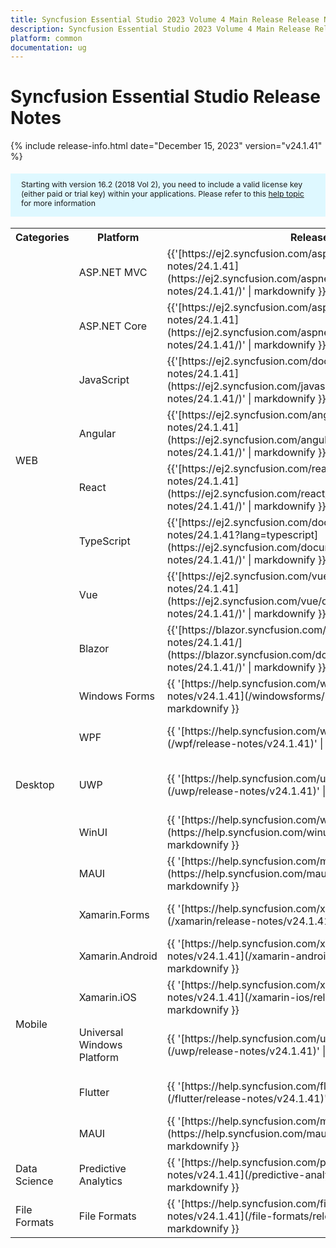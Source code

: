 ```yaml
---
title: Syncfusion Essential Studio 2023 Volume 4 Main Release Release Notes  
description: Syncfusion Essential Studio 2023 Volume 4 Main Release Release Notes  
platform: common
documentation: ug
---
```


# Syncfusion Essential Studio  Release Notes  

{% include release-info.html date="December 15, 2023"   version="v24.1.41" %} 

<style>
#license {
    font-size: .88em!important;
margin-top: 1.5em;     margin-bottom: 1.5em;
    background-color: #def8ff;
    padding: 10px 17px 14px;
}
</style>

<div id="license">
Starting with version 16.2 (2018 Vol 2), you need to include a valid license key (either paid or trial key) within your applications. 
Please refer to this <a href="/common/essential-studio/licensing/license-key">help topic</a> for more information 
</div>



<table>
<tr>
<th>
Categories</th><th>
Platform</th><th>
Release Notes</th><th>
Read Me</th></tr>
<tr>
<td rowspan="8">
WEB 
</td>
<td>
ASP.NET MVC
</td>
<td>{{'[https://ej2.syncfusion.com/aspnetmvc/documentation/release-notes/24.1.41](https://ej2.syncfusion.com/aspnetmvc/documentation/release-notes/24.1.41/)' | markdownify }}
</td>
<td>{{'[http://files2.syncfusion.com/Installs/v24.1.41/ReadMe/web/ASPMVC.html](http://files2.syncfusion.com/Installs/v24.1.41/ReadMe/web/ASPMVC.html)' | markdownify }}
</td>
</tr>
<tr>
<td>
ASP.NET Core	
</td>
<td>{{'[https://ej2.syncfusion.com/aspnetcore/documentation/release-notes/24.1.41](https://ej2.syncfusion.com/aspnetcore/documentation/release-notes/24.1.41/)' | markdownify }}
</td>
<td>{{'[http://files2.syncfusion.com/Installs/v24.1.41/ReadMe/web/ASPNETCORE.html](http://files2.syncfusion.com/Installs/v24.1.41/ReadMe/web/ASPNETCORE.html)' | markdownify }}
</td>
</tr>
<tr>
<td>
JavaScript
</td>
<td>{{'[https://ej2.syncfusion.com/documentation/release-notes/24.1.41](https://ej2.syncfusion.com/javascript/documentation/release-notes/24.1.41/)' | markdownify }}
</td>
<td>{{'[http://files2.syncfusion.com/Installs/v24.1.41/ReadMe/web/JavaScript.html](http://files2.syncfusion.com/Installs/v24.1.41/ReadMe/web/JavaScript.html)' | markdownify }}
</td>
</tr>
<tr>
<td>
Angular
</td>
<td>{{'[https://ej2.syncfusion.com/angular/documentation/release-notes/24.1.41](https://ej2.syncfusion.com/angular/documentation/release-notes/24.1.41/)' | markdownify }}
</td>
<td>{{'[http://files2.syncfusion.com/Installs/v24.1.41/ReadMe/web/Angular.html](http://files2.syncfusion.com/Installs/v24.1.41/ReadMe/web/Angular.html)' | markdownify }}
</td>
</tr>
<tr>
<td>
React
</td>
<td>{{'[https://ej2.syncfusion.com/react/documentation/release-notes/24.1.41](https://ej2.syncfusion.com/react/documentation/release-notes/24.1.41/)' | markdownify }}
</td>
<td>{{'[http://files2.syncfusion.com/Installs/v24.1.41/ReadMe/web/React.html](http://files2.syncfusion.com/Installs/v24.1.41/ReadMe/web/React.html)' | markdownify }}
</td>
</tr>
<tr>
<td>
TypeScript
</td>
<td>{{'[https://ej2.syncfusion.com/documentation/release-notes/24.1.41?lang=typescript](https://ej2.syncfusion.com/documentation/release-notes/24.1.41/)' | markdownify }}
</td>
<td>{{'[http://files2.syncfusion.com/Installs/v24.1.41/ReadMe/web/TypeScript.html](http://files2.syncfusion.com/Installs/v24.1.41/ReadMe/web/TypeScript.html)' | markdownify }}
</td>
</tr>
<tr>
<td>
Vue
</td>
<td>{{'[https://ej2.syncfusion.com/vue/documentation/release-notes/24.1.41](https://ej2.syncfusion.com/vue/documentation/release-notes/24.1.41/)' | markdownify }}
</td>
<td>{{'[http://files2.syncfusion.com/Installs/v24.1.41/ReadMe/web/Vue.html](http://files2.syncfusion.com/Installs/v24.1.41/ReadMe/web/Vue.html)' | markdownify }}
</td>
</tr>
<tr>
<td>
Blazor
</td>
<td>{{'[https://blazor.syncfusion.com/documentation/release-notes/24.1.41/](https://blazor.syncfusion.com/documentation/release-notes/24.1.41/)' | markdownify }}
</td>
<td>{{'[http://files2.syncfusion.com/Installs/v24.1.41/ReadMe/web/Blazor.html](http://files2.syncfusion.com/Installs/v24.1.41/ReadMe/web/Blazor.html)' | markdownify }}
</td>
</tr>
<tr>
<td rowspan="5">
Desktop
</td>
<td>
Windows Forms
</td>
<td>{{ '[https://help.syncfusion.com/windowsforms/release-notes/v24.1.41](/windowsforms/release-notes/v24.1.41)' | markdownify }}
</td>
<td>{{ '[http://files2.syncfusion.com/Installs/v24.1.41/ReadMe/WindowsForms.html](http://files2.syncfusion.com/Installs/v24.1.41/ReadMe/WindowsForms.html)' | markdownify }}
</td>
</tr>
<tr>
<td>
WPF
</td>
<td>{{ '[https://help.syncfusion.com/wpf/release-notes/v24.1.41](/wpf/release-notes/v24.1.41)' | markdownify }}
</td>
<td>{{ '[http://files2.syncfusion.com/Installs/v24.1.41/ReadMe/WPF.html](http://files2.syncfusion.com/Installs/v24.1.41/ReadMe/WPF.html)' | markdownify }}
</td>
</tr>
<tr>
<td>
UWP
</td>
<td>{{ '[https://help.syncfusion.com/uwp/release-notes/v24.1.41](/uwp/release-notes/v24.1.41)' | markdownify }}
</td>
<td>{{ '[http://files2.syncfusion.com/Installs/v24.1.41/ReadMe/UniversalWindows.html](http://files2.syncfusion.com/Installs/v24.1.41/ReadMe/UniversalWindows.html)' | markdownify }}
</td>
</tr>
<tr>
<td>
WinUI
</td>
<td>{{ '[https://help.syncfusion.com/winui/release-notes/v24.1.41](https://help.syncfusion.com/winui/release-notes/v24.1.41)' | markdownify }}
</td>
<td>{{ '[http://files2.syncfusion.com/Installs/v24.1.41/ReadMe/WinUI.html](http://files2.syncfusion.com/Installs/v24.1.41/ReadMe/WinUI.html)' | markdownify }}
</td>
</tr>
<tr>
<td>
MAUI
</td>
<td>{{ '[https://help.syncfusion.com/maui/release-notes/v24.1.41](https://help.syncfusion.com/maui/release-notes/v24.1.41)' | markdownify }}
</td>
<td>{{ '[http://files2.syncfusion.com/Installs/v24.1.41/ReadMe/.NETMAUI.html](http://files2.syncfusion.com/Installs/v24.1.41/ReadMe/.NETMAUI.html)' | markdownify }}
</td>
</tr>
<tr>
<td rowspan="6">
Mobile
</td>
<td>
Xamarin.Forms
</td>
<td>{{ '[https://help.syncfusion.com/xamarin/release-notes/v24.1.41](/xamarin/release-notes/v24.1.41)' | markdownify }}
</td>
<td>{{ '[http://files2.syncfusion.com/Installs/v24.1.41/ReadMe/Xamarin_Forms.html](http://files2.syncfusion.com/Installs/v24.1.41/ReadMe/Xamarin_Forms.html)' | markdownify }}
</td>
</tr>
<tr>
<td>
Xamarin.Android
</td>
<td>{{ '[https://help.syncfusion.com/xamarin-android/release-notes/v24.1.41](/xamarin-android/release-notes/v24.1.41)' | markdownify }}
</td>
<td>{{ '[http://files2.syncfusion.com/Installs/v24.1.41/ReadMe/Xamarin_Forms.html](http://files2.syncfusion.com/Installs/v24.1.41/ReadMe/Xamarin_Forms.html)' | markdownify }}
</td>
</tr>
<tr>
<td>
Xamarin.iOS
</td>
<td>{{ '[https://help.syncfusion.com/xamarin-ios/release-notes/v24.1.41](/xamarin-ios/release-notes/v24.1.41)' | markdownify }}
</td>
<td>{{ '[http://files2.syncfusion.com/Installs/v24.1.41/ReadMe/Xamarin_Forms.html](http://files2.syncfusion.com/Installs/v24.1.41/ReadMe/Xamarin_Forms.html)' | markdownify }}
</td>
</tr>
<tr>
<td>
Universal Windows Platform
</td>
<td>{{ '[https://help.syncfusion.com/uwp/release-notes/v24.1.41](/uwp/release-notes/v24.1.41)' | markdownify }}
</td>
<td>{{ '[http://files2.syncfusion.com/Installs/v24.1.41/ReadMe/UniversalWindows.html](http://files2.syncfusion.com/Installs/v24.1.41/ReadMe/UniversalWindows.html)' | markdownify }}
</td>
</tr>
<tr>
<td>
Flutter
</td>
<td>{{ '[https://help.syncfusion.com/flutter/release-notes/v24.1.41](/flutter/release-notes/v24.1.41)' | markdownify }}
</td>
<td>{{ '[http://files2.syncfusion.com/Installs/v24.1.41/ReadMe/Flutter.html](http://files2.syncfusion.com/Installs/v24.1.41/ReadMe/Flutter.html)' | markdownify }}
</td>
</tr>
<tr>
<td>
MAUI
</td>
<td>{{ '[https://help.syncfusion.com/maui/release-notes/v24.1.41](https://help.syncfusion.com/maui/release-notes/v24.1.41)' | markdownify }}
</td>
<td>{{ '[http://files2.syncfusion.com/Installs/v24.1.41/ReadMe/.NETMAUI.html](http://files2.syncfusion.com/Installs/v24.1.41/ReadMe/.NETMAUI.html)' | markdownify }}
</td>
</tr>



<tr>
<td>
Data Science
</td>
<td>
Predictive Analytics
</td>
<td>{{ '[https://help.syncfusion.com/predictive-analytics/release-notes/v24.1.41](/predictive-analytics/release-notes/v24.1.41)' | markdownify }}
</td>
<td>
</td>
</tr>
<tr>
<td>
File Formats
</td>
<td>
File Formats
</td>
<td>{{ '[https://help.syncfusion.com/file-formats/release-notes/v24.1.41](/file-formats/release-notes/v24.1.41)' | markdownify }}
</td>
<td>
</td>
</tr>
</table>